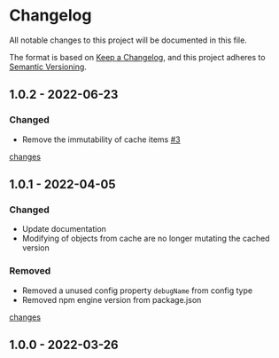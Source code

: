 # Changelog

All notable changes to this project will be documented in this file.

The format is based on [Keep a Changelog](https://keepachangelog.com/en/1.0.0/),
and this project adheres to [Semantic Versioning](https://semver.org/spec/v2.0.0.html).

## 1.0.2 - 2022-06-23

### Changed

- Remove the immutability of cache items [#3](https://github.com/y-kalka/cached-async-fnc/issues/3)

[changes](https://github.com/y-kalka/cached-async-fnc/compare/v1.0.1...v1.0.2)

## 1.0.1 - 2022-04-05

### Changed

- Update documentation
- Modifying of objects from cache are no longer mutating the cached version

### Removed

- Removed a unused config property `debugName` from config type
- Removed npm engine version from package.json

[changes](https://github.com/y-kalka/cached-async-fnc/compare/v1.0.0...v1.0.1)

## 1.0.0 - 2022-03-26
